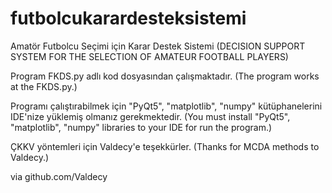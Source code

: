 # futbolcukarardesteksistemi
Amatör Futbolcu Seçimi için Karar Destek Sistemi
(DECISION SUPPORT SYSTEM FOR THE SELECTION OF AMATEUR FOOTBALL PLAYERS)

Program FKDS.py adlı kod dosyasından çalışmaktadır.
(The program works at the FKDS.py.)

Programı çalıştırabilmek için "PyQt5", "matplotlib", "numpy" kütüphanelerini IDE'nize yüklemiş olmanız gerekmektedir.
(You must install "PyQt5", "matplotlib", "numpy" libraries to your IDE for run the program.)

ÇKKV yöntemleri için Valdecy'e teşekkürler.
(Thanks for MCDA methods to Valdecy.)

via github.com/Valdecy
